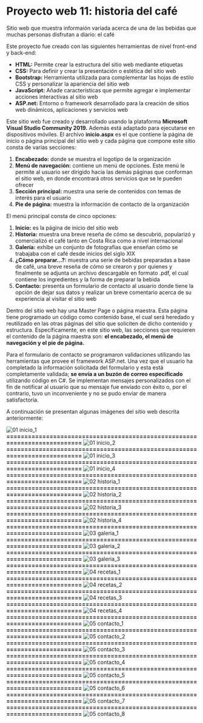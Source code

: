 # Proyecto web 11: historia del café

Sitio web que muestra informaión variada acerca de una de las bebidas que muchas personas disfrutan a diario: el café

Este proyecto fue creado con las siguientes herramientas de nivel front-end y back-end:

- **HTML:** 	Permite crear la estructura del sitio web mediante etiquetas
- **CSS:** 	Para definir y crear la presentación o estética del sitio web
- **Bootstrap:**	Herramienta utilizada para complementar las hojas de estilo CSS y personalizar la apariencia del sitio web
- **JavaScript:** 	Añade características que permite agregar e implementar acciones interactivas al sitio web
- **ASP.net:**	Entorno o framework desarrollado para la creación de sitios web dinámicos, aplicaciones y servicios web

Este sitio web fue creado y desarrollado usando la plataforma **Microsoft Visual Studio Community 2019.** Además está adaptado para ejecutarse en dispositivos móviles. El archivo **inicio.aspx** es el que contiene la página de inicio o página principal del sitio web y cada página que compone este sitio consta de varias secciones:

1. **Encabezado:** donde se muestra el logotipo de la organización
1. **Menú de navegación:** contiene un menú de opciones. Este menú le permite al usuario ser dirigido hacia las demás páginas que conforman el sitio web, en donde encontrará otros servicios que se le pueden ofrecer
1. **Sección principal:** muestra una serie de contenidos con temas de interés para el usuario
1. **Pie de página:** muestra la información de contacto de la organización

El menú principal consta de cinco opciones:

1.	**Inicio:** es la página de inicio del sitio web
2.	**Historia:** muestra una breve reseña de cómo se descubrió, popularizó y comercializó el café tanto en Costa Rica como a nivel internacional
3.	**Galería:** exhibe un conjunto de fotografías que enseñan cómo se trabajaba con el café desde inicios del siglo XIX
4.	**¿Cómo preparar…?:** muestra una serie de bebidas preparadas a base de café, una breve reseña de cómo se crearon y por quienes y finalmente se adjunta un archivo descargable en formato .pdf, el cual contiene los ingredientes y la forma de preparar la bebida
5.	**Contacto:** presenta un formulario de contacto al usuario donde tiene la opción de dejar sus datos y realizar un breve comentario acerca de su experiencia al visitar el sitio web

Dentro del sitio web hay una Master Page o página maestra. Esta página tiene programado un código como contenido base, el cual será heredado y reutilizado en las otras páginas del sitio que soliciten de dicho contenido y estructura. Específicamente, en este sitio web, las secciones que requieren el contenido de la página maestra son: **el encabezado, el menú de navegación y el pie de página.**

Para el formulario de contacto se programaron validaciones utilizando las herramientas que provee el framework ASP.net. Una vez que el usuario ha completado la información solicitada del formulario y esta está completamente validada; **se envía a un buzón de correo especificado** utilizando código en C#. Se implementan mensajes personalizados con el fin de notificar al usuario que su mensaje fue enviado con éxito o, por el contrario, tuvo un inconveniente y no se pudo enviar de manera satisfactoria.

A continuación se presentan algunas imágenes del sitio web descrita anteriormente:


![01  inicio_1](https://github.com/user-attachments/assets/35238784-e8e8-4d1f-92f2-de6f5774cadc)
**==========================================================================**
![01  inicio_2](https://github.com/user-attachments/assets/eec8ad68-d324-461c-a6e1-76a4cd0cc5fe)
**==========================================================================**
![01  inicio_3](https://github.com/misproyectosweb/proyecto-web-11/assets/98922137/fef95bcc-ee60-4000-aa23-74bd1dea59cf)
**==========================================================================**
![01  inicio_4](https://github.com/misproyectosweb/proyecto-web-11/assets/98922137/9f1d1cd6-a636-43a4-9b89-befff785db13)
**==========================================================================**
![02  historia_1](https://github.com/user-attachments/assets/2bfa6238-59d7-4ec8-979f-d8423f3ce395)
**==========================================================================**
![02  historia_2](https://github.com/misproyectosweb/proyecto-web-11/assets/98922137/a0ade3cf-dafe-4aa3-a9fe-e95997f95aca)
**==========================================================================**
![02  historia_3](https://github.com/misproyectosweb/proyecto-web-11/assets/98922137/136fa3ef-3d1a-48a0-96a6-8112724bbf9b)
**==========================================================================**
![02  historia_4](https://github.com/misproyectosweb/proyecto-web-11/assets/98922137/97a97362-af16-4b74-98b0-31252bb26ede)
**==========================================================================**
![03  galeria_1](https://github.com/user-attachments/assets/05c4be0f-1f17-4f8a-9642-7df67dd33fb7)
**==========================================================================**
![03  galeria_2](https://github.com/misproyectosweb/proyecto-web-11/assets/98922137/8e7f637e-5c79-4529-8477-46ce664b7353)
**==========================================================================**
![03  galeria_3](https://github.com/misproyectosweb/proyecto-web-11/assets/98922137/345fd238-7f3e-4ed6-bb7b-8dec687518c4)
**==========================================================================**
![04  recetas_1](https://github.com/user-attachments/assets/6747e826-cda0-4826-9056-e415dd0fdcd6)
**==========================================================================**
![04  recetas_2](https://github.com/misproyectosweb/proyecto-web-11/assets/98922137/f60dfbd0-1345-4fec-bf14-fd67eb775790)
**==========================================================================**
![04  recetas_3](https://github.com/misproyectosweb/proyecto-web-11/assets/98922137/8eeac728-3ef7-4ff5-a980-91fe72c4a0b2)
**==========================================================================**
![04  recetas_4](https://github.com/user-attachments/assets/f67b68dc-a931-4251-9ae4-47880b359751)
**==========================================================================**
![05  contacto_1](https://github.com/user-attachments/assets/61f9b462-c187-43fc-bb32-7df1b9c633f5)
**==========================================================================**
![05  contacto_2](https://github.com/user-attachments/assets/f58f324f-e432-43b6-be62-586243a13a69)
**==========================================================================**
![05  contacto_3](https://github.com/user-attachments/assets/4513087f-9cfb-4add-8bc4-0394a300f3d0)
**==========================================================================**
![05  contacto_4](https://github.com/user-attachments/assets/43e3f83f-65e1-4996-8192-3f0d4ab969d8)
**==========================================================================**
![05  contacto_5](https://github.com/user-attachments/assets/6ae7f23a-8d40-4823-b1fc-1cb4a8b949c2)
**==========================================================================**
![05  contacto_6](https://github.com/user-attachments/assets/155873df-94d9-49f7-80fc-db69124f26ac)
**==========================================================================**
![05  contacto_7](https://github.com/user-attachments/assets/97120394-449e-4395-b82d-abc46b94d733)
**==========================================================================**
![05  contacto_8](https://github.com/user-attachments/assets/78d1593f-44b5-46b1-865c-bd6a104cf935)
